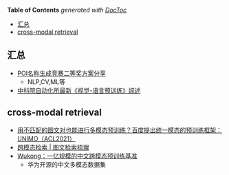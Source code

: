 <!-- START doctoc generated TOC please keep comment here to allow auto update -->
<!-- DON'T EDIT THIS SECTION, INSTEAD RE-RUN doctoc TO UPDATE -->
**Table of Contents**  *generated with [DocToc](https://github.com/thlorenz/doctoc)*

- [汇总](#%E6%B1%87%E6%80%BB)
- [cross-modal retrieval](#cross-modal-retrieval)

<!-- END doctoc generated TOC please keep comment here to allow auto update -->



## 汇总
- [POI名称生成竞赛二等奖方案分享](https://mp.weixin.qq.com/s/b3cvQkGho8e98eXj02zs8w)
  - NLP,CV,ML等
- [中科院自动化所最新《视觉-语言预训练》综述](https://mp.weixin.qq.com/s/niESB3_5_0o2MPy6SvEZyA)


## cross-modal retrieval

- [用不匹配的图文对也能进行多模态预训练？百度提出统一模态的预训练框架：UNIMO（ACL2021）](https://blog.csdn.net/moxibingdao/article/details/122532003)
- [跨模态检索 | 图文检索梳理](https://zhuanlan.zhihu.com/p/392385222)
- [Wukong：一亿规模的中文跨模态预训练基准](https://zhuanlan.zhihu.com/p/551622338)
  - 华为开源的中文多模态数据集
